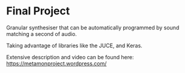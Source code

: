# Final Project

Granular synthesiser that can be automatically programmed by sound
matching a second of audio.

Taking advantage of libraries like the JUCE, and Keras.

Extensive description and video can be found here:
https://metamonproject.wordpress.com/
